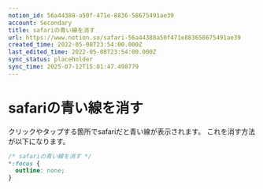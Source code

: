```yaml
---
notion_id: 56a44388-a50f-471e-8836-58675491ae39
account: Secondary
title: safariの青い線を消す
url: https://www.notion.so/safari-56a44388a50f471e883658675491ae39
created_time: 2022-05-08T23:54:00.000Z
last_edited_time: 2022-05-08T23:54:00.000Z
sync_status: placeholder
sync_time: 2025-07-12T15:01:47.498779
---
```

# safariの青い線を消す

クリックやタップする箇所でsafariだと青い線が表示されます。
これを消す方法が以下になります。
```css
/* safariの青い線を消す */
*:focus {
  outline: none;
}
```